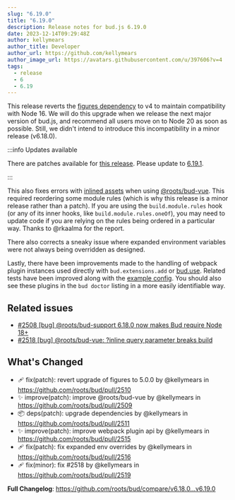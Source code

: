```yaml
---
slug: "6.19.0"
title: "6.19.0"
description: Release notes for bud.js 6.19.0
date: 2023-12-14T09:29:48Z
author: kellymears
author_title: Developer
author_url: https://github.com/kellymears
author_image_url: https://avatars.githubusercontent.com/u/397606?v=4
tags:
  - release
  - 6
  - 6.19
---
```


<!--This file is generated-->

This release reverts the [figures dependency](https://www.npmjs.com/package/figures) to v4 to maintain compatibility with Node 16. We will do this upgrade when we release the next major version of bud.js, and recommend all users move on to Node 20 as soon as possible. Still, we didn't intend to introduce this incompatibility in a minor release (v6.18.0).

<!--truncate-->

:::info Updates available

There are patches available for [this release](https://bud.js.org/releases/tags/6-19). Please update to [6.19.1](https://bud.js.org/releases/6.19.1).

:::

This also fixes errors with [inlined assets](https://bud.js.org/learn/modules/static-assets#inlining-assets) when using [@roots/bud-vue](https://bud.js.org/extensions/bud-vue). This required reordering some module rules (which is why this release is a minor release rather than a patch). If you are using the `build.module.rules` hook (or any of its inner hooks, like `build.module.rules.oneOf`), you may need to update code if you are relying on the rules being ordered in a particular way.  Thanks to @rkaalma for the report.

There also corrects a sneaky issue where expanded environment variables were not always being overridden as designed.

Lastly, there have been improvements made to the handling of webpack plugin instances used directly with `bud.extensions.add` or [bud.use](https://bud.js.org/reference/bud.use). Related tests have been improved along with the [example config](https://github.com/roots/bud/blob/main/examples/webpack-plugin/bud.config.ts). You should also see these plugins in the `bud doctor` listing in a more easily identifiable way.

## Related issues

- [#2508 [bug] @roots/bud-support 6.18.0 now makes Bud require Node 18+](https://github.com/roots/bud/issues/2508)
- [#2518 [bug] @roots/bud-vue: ?inline query parameter breaks build](https://github.com/roots/bud/issues/2518)

## What's Changed

* 🩹 fix(patch): revert upgrade of figures to 5.0.0 by @kellymears in https://github.com/roots/bud/pull/2510
* ✨ improve(patch): improve @roots/bud-vue by @kellymears in https://github.com/roots/bud/pull/2509
* 📦 deps(patch): upgrade dependencies by @kellymears in https://github.com/roots/bud/pull/2511
* ✨ improve(patch): improve webpack plugin api by @kellymears in https://github.com/roots/bud/pull/2515
* 🩹 fix(patch): fix expanded env overrides by @kellymears in https://github.com/roots/bud/pull/2516
* 🩹 fix(minor): fix #2518 by @kellymears in https://github.com/roots/bud/pull/2519

**Full Changelog**: https://github.com/roots/bud/compare/v6.18.0...v6.19.0
